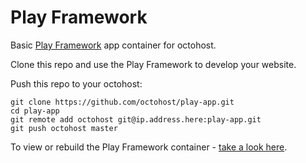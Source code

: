 Play Framework
====

Basic [Play Framework](http://www.playframework.com/) app container for octohost.

Clone this repo and use the Play Framework to develop your website.

Push this repo to your octohost:

```
git clone https://github.com/octohost/play-app.git
cd play-app
git remote add octohost git@ip.address.here:play-app.git
git push octohost master
```

To view or rebuild the Play Framework container - [take a look here](https://github.com/octohost/play).
